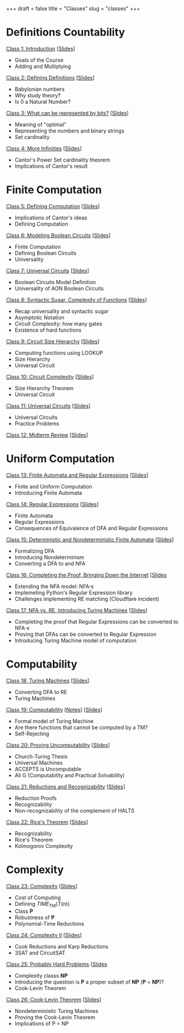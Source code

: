 +++
draft = false
title = "Classes"
slug = "classes"
+++

# Definitions Countability

[Class 1: Introduction](/class1) [[Slides](https://www.dropbox.com/s/b1j3viac24er0zb/class1.pdf?dl=0)]
- Goals of the Course
- Adding and Multiplying

[Class 2: Defining Definitions](/class2) [[Slides](https://www.dropbox.com/s/70p02wh0v60jhjx/class2.pdf?dl=0)]
- Babylonian numbers
- Why study theory?
- Is 0 a Natural Number?

[Class 3: What can be represented by bits?](/class3) [[Slides](https://www.dropbox.com/s/w6cpp8awawklqyv/class3.pdf?dl=0)]
- Meaning of "optimal"
- Representing the numbers and binary strings
- Set cardinality

[Class 4: More Infinities](/class4) [[Slides](https://www.dropbox.com/s/jls3abg761hx23a/class4.pdf?dl=0)]
- Cantor's Power Set cardinality theorem
- Implications of Cantor's result

# Finite Computation

[Class 5: Defining Computation](/class5) [[Slides](https://www.dropbox.com/s/qebzsemfh75y8h3/class5.pdf?dl=0)]
- Implications of Cantor's ideas
- Defining Computation


[Class 6: Modeling Boolean Circuits](/class6) [[Slides](https://www.dropbox.com/s/da98q17xl19bkm3/class6.pdf?dl=0)]
- Finite Computation
- Defining Boolean Circuits
- Universality

[Class 7: Universal Circuits](/class7) [[Slides](https://www.dropbox.com/s/1sbdh70qq6javef/class7.pdf?dl=0)]
- Boolean Circuits Model Definition
- Universality of AON Boolean Circuits

[Class 8: Syntactic Sugar, Complexity of Functions](/class8) [[Slides](https://www.dropbox.com/s/bdsu8m6zp4h369w/class8.pdf?dl=0)]
- Recap universality and syntactic sugar
- Asymptotic Notation
- Circuit Complexity: how many gates
- Existence of hard functions

[Class 9: Circuit Size Hierarchy](/class9) [[Slides](https://www.dropbox.com/s/29ge0bwnmumdt5b/class9.pdf?dl=0)]
- Computing functions using LOOKUP
- Size Hierarchy
- Universal Circuit

[Class 10: Circuit Complexity](/class10) [[Slides](https://www.dropbox.com/s/ui767kegs2u4aa8/class10.pdf?dl=0)]
- Size Hierarchy Theorem
- Universal Circuit

[Class 11: Universal Circuits](/class11) [[Slides](https://www.dropbox.com/s/rgam4q3tlbx6wq8/class11.pdf?dl=0)]
- Universal Circuits
- Practice Problems

[Class 12: Midterm Review](/class12) [[Slides](https://www.dropbox.com/s/xa0z6jewnhu9jji/class12.pdf?dl=0)]

# Uniform Computation

[Class 13: Finite Automata and Regular Expressions](/class13) [[Slides](https://www.dropbox.com/s/p1iru3eklm51m3e/class13.pdf?dl=0)]
- Finite and Uniform Computation
- Introducing Finite Automata

[Class 14: Regular Expressions](/class14) [[Slides](https://www.dropbox.com/s/123gfvltu504te9/class14.pdf?dl=0)]
- Finite Automata
- Regular Expressions
- Consequences of Equivalence of DFA and Regular Expressions

[Class 15: Deterministic and Nondeterministic Finite Automata](/class15) [[Slides](https://www.dropbox.com/s/zczgqmtshw7cllk/class15.pdf?dl=0)]
- Formalizing DFA
- Introducing Nondeterminism
- Converting a DFA to and NFA

[Class 16: Completing the Proof, Bringing Down the Internet](/class16/) [[Slides](https://www.dropbox.com/s/h31y0k91iektktb/class16.pdf?dl=0)
- Extending the NFA model: NFA-&varepsilon;
- Implemeting Python's Regular Expression library
- Challenges implementing RE matching (Cloudflare incident)

[Class 17: NFA vs. RE, Introducing Turing Machines](/class17) [[Slides](https://www.dropbox.com/s/zgb916gyqi087jo/class17.pdf?dl=0)]  
- Completing the proof that Regular Expressions can be converted to NFA-&varepsilon;
- Proving that DFAs can be converted to Regular Expression
- Introducing Turing Machine model of computation

# Computability

[Class 18: Turing Machines](/class18) [[Slides](https://www.dropbox.com/s/8r79pklw5weuney/class18.pdf?dl=0)]
- Converting DFA to RE
- Turing Machines

[Class 19: Computability](/class19) [[Notes](/docs/tmnotes.pdf)] [[Slides](https://www.dropbox.com/s/wkk6b2itoncgqul/class19.pdf?dl=0)]
- Formal model of Turing Machine
- Are there functions that cannot be computed by a TM?
- Self-Rejecting

[Class 20: Proving Uncomputability](/class20) [[Slides](https://www.dropbox.com/s/r5v70s5acql8k9b/class20.pdf?dl=0)]
- Church-Turing Thesis
- Universal Machines
- ACCEPTS is Uncomputable
- Ali G (Computability and Practical Solvability)

[Class 21: Reductions and Recognizability](/class21) [[Slides](https://www.dropbox.com/s/orpme8k2ld264k6/class21.pdf?dl=0)]
- Reduction Proofs
- Recognizability
- Non-recognizability of the complement of HALTS

[Class 22: Rice's Theorem](/class22) [[Slides](https://www.dropbox.com/s/todwiwrz55rk3zz/class22.pdf?dl=0)]
- Recognizability
- Rice's Theorem
- Kolmogorov Complexity

# Complexity

[Class 23: Complexity](/class23) [[Slides](https://www.dropbox.com/s/2vmiv30msouz2vy/class23.pdf?dl=0)]
- Cost of Computing
- Defining <em>TIME</em><sub>TM</sub>(_T_(_n_))
- Class <b>P</b>
- Robustness of <b>P</b>
- Polynomial-Time Reductions

[Class 24: Complexity II](/class24) [[Slides](https://www.dropbox.com/s/0dd0ryl36xv54sd/class24.pdf?dl=0)]
- Cook Reductions and Karp Reductions
- 3SAT and CircuitSAT

[Class 25: Probably Hard Problems](/class25) [[Slides](https://www.dropbox.com/s/75jnbnk1ygipb75/class25.pdf?dl=0)
- Complexity classs <b>NP</b>
- Introducing the question is <b>P</b> a proper subset of <b>NP</b> (<b>P</b> = <b>NP</b>)?
- Cook-Levin Theorem

[Class 26: Cook-Levin Theorem](/class26) [[Slides](https://www.dropbox.com/s/0u27f3qd5ry7auj/class26.pdf?dl=0)]
- Nondeterministic Turing Machines
- Proving the Cook-Levin Theorem
- Implications of P = NP
